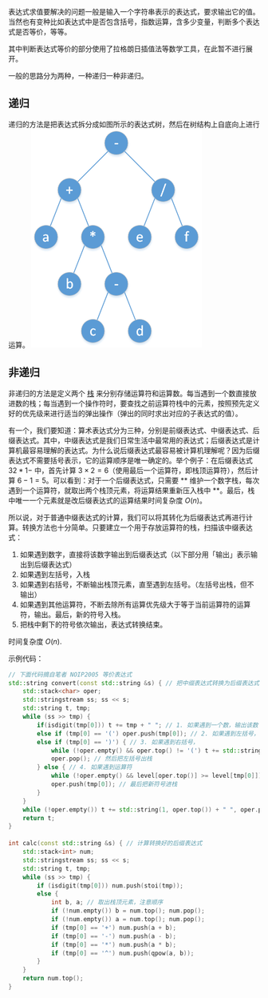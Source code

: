 表达式求值要解决的问题一般是输入一个字符串表示的表达式，要求输出它的值。当然也有变种比如表达式中是否包含括号，指数运算，含多少变量，判断多个表达式是否等价，等等。

其中判断表达式等价的部分使用了拉格朗日插值法等数学工具，在此暂不进行展开。

一般的思路分为两种，一种递归一种非递归。

## 递归

递归的方法是把表达式拆分成如图所示的表达式树，然后在树结构上自底向上进行运算。
![](./images/bet.png)

## 非递归

非递归的方法是定义两个 [栈](/stack/) 来分别存储运算符和运算数。每当遇到一个数直接放进数的栈；每当遇到一个操作符时，要查找之前运算符栈中的元素，按照预先定义好的优先级来进行适当的弹出操作（弹出的同时求出对应的子表达式的值）。

有一个，我们要知道：算术表达式分为三种，分别是前缀表达式、中缀表达式、后缀表达式。其中，中缀表达式是我们日常生活中最常用的表达式；后缀表达式是计算机最容易理解的表达式。为什么说后缀表达式最容易被计算机理解呢？因为后缀表达式不需要括号表示，它的运算顺序是唯一确定的。举个例子：在后缀表达式 $3 2 * 1 -$ 中，首先计算 $3 \times 2 = 6$（使用最后一个运算符，即栈顶运算符），然后计算 $6 - 1 = 5$。可以看到：对于一个后缀表达式，只需要 ** 维护一个数字栈，每次遇到一个运算符，就取出两个栈顶元素，将运算结果重新压入栈中 **。最后，栈中唯一一个元素就是改后缀表达式的运算结果时间复杂度 $O(n)$。

所以说，对于普通中缀表达式的计算，我们可以将其转化为后缀表达式再进行计算。转换方法也十分简单。只要建立一个用于存放运算符的栈，扫描该中缀表达式：

1. 如果遇到数字，直接将该数字输出到后缀表达式（以下部分用「输出」表示输出到后缀表达式）
2. 如果遇到左括号，入栈
3. 如果遇到右括号，不断输出栈顶元素，直至遇到左括号。（左括号出栈，但不输出）
4. 如果遇到其他运算符，不断去除所有运算优先级大于等于当前运算符的运算符，输出。最后，新的符号入栈。
5. 把栈中剩下的符号依次输出，表达式转换结束。

时间复杂度 $O(n)$.

示例代码：
```cpp
// 下面代码摘自笔者 NOIP2005 等价表达式
std::string convert(const std::string &s) { // 把中缀表达式转换为后缀表达式
    std::stack<char> oper;
    std::stringstream ss; ss << s;
    std::string t, tmp;
    while (ss >> tmp) {
        if(isdigit(tmp[0])) t += tmp + " "; // 1. 如果遇到一个数，输出该数
        else if (tmp[0] == '(') oper.push(tmp[0]); // 2. 如果遇到左括号，把左括号入栈
        else if (tmp[0] == ')') { // 3. 如果遇到右括号，
            while (!oper.empty() && oper.top() != '(') t += std::string(1, oper.top()) + " ", oper.pop(); // 不断取出栈顶并输出，直到栈顶为左括号，
            oper.pop(); // 然后把左括号出栈
        } else { // 4. 如果遇到运算符
            while (!oper.empty() && level[oper.top()] >= level[tmp[0]]) t += std::string(1, oper.top()) + " ", oper.pop(); // 只要栈顶符号的优先级不低于新符号，就不断取出栈顶并输出
            oper.push(tmp[0]); // 最后把新符号进栈
        }
    }
    while (!oper.empty()) t += std::string(1, oper.top()) + " ", oper.pop();
    return t;
}

int calc(const std::string &s) { // 计算转换好的后缀表达式
    std::stack<int> num;
    std::stringstream ss; ss << s;
    std::string t, tmp;
    while (ss >> tmp) {
        if (isdigit(tmp[0])) num.push(stoi(tmp));
        else {
            int b, a; // 取出栈顶元素，注意顺序
            if (!num.empty()) b = num.top(); num.pop();
            if (!num.empty()) a = num.top(); num.pop();
            if (tmp[0] == '+') num.push(a + b);
            if (tmp[0] == '-') num.push(a - b);
            if (tmp[0] == '*') num.push(a * b);
            if (tmp[0] == '^') num.push(qpow(a, b));
        }
    }
    return num.top();
}
```
